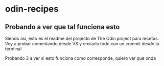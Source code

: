 # odin-recipes
## Probando a ver que tal funciona esto

Siendo así, esto es el readme del projecto de The Odin project para recetas.
Voy a probar comentando desde VS y enviarlo todo con un commit desde la terminal

Probando 3 a ver si esto funciona como corresponde, quiero ver que onda

